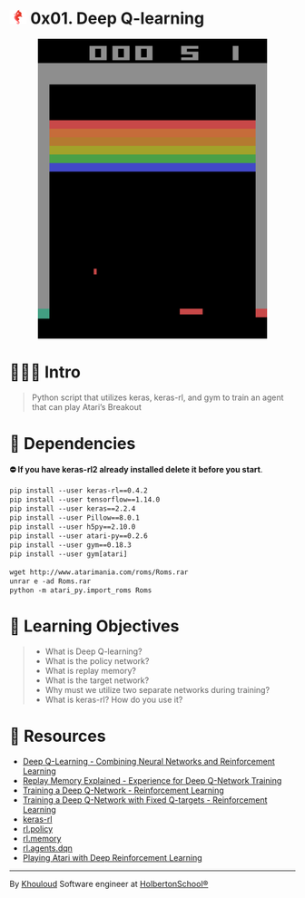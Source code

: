 # ![](holberton-logo.png) 0x01. Deep Q-learning

<p align="center"><img src="atari.gif" width="80%" height="50%"></p>

# 🧑🏻‍💻 Intro

> Python script that utilizes keras, keras-rl, and gym to train an agent that can play Atari’s Breakout

# 📕 Dependencies

<b> ⛔️ If you have keras-rl2 already installed delete it before you start</b>.

```
pip install --user keras-rl==0.4.2
pip install --user tensorflow==1.14.0
pip install --user keras==2.2.4
pip install --user Pillow==8.0.1
pip install --user h5py==2.10.0
pip install --user atari-py==0.2.6
pip install --user gym==0.18.3
pip install --user gym[atari]

wget http://www.atarimania.com/roms/Roms.rar
unrar e -ad Roms.rar 
python -m atari_py.import_roms Roms
```

# 📝 Learning Objectives
> - What is Deep Q-learning?
> - What is the policy network?
> - What is replay memory?
> - What is the target network?
> - Why must we utilize two separate networks during training?
> - What is keras-rl? How do you use it?

# 🔗 Resources

- [Deep Q-Learning - Combining Neural Networks and Reinforcement Learning]()
- [Replay Memory Explained - Experience for Deep Q-Network Training]()
- [Training a Deep Q-Network - Reinforcement Learning]()
- [Training a Deep Q-Network with Fixed Q-targets - Reinforcement Learning]()
- [keras-rl]()
- [rl.policy]()
- [rl.memory]()
- [rl.agents.dqn]()
- [Playing Atari with Deep Reinforcement Learning]()
<hr>

By [Khouloud](https://www.linkedin.com/in/khouloud-alkhammassi-3a9078129) Software engineer at [HolbertonSchool®️](https://www.holbertonschool.com)